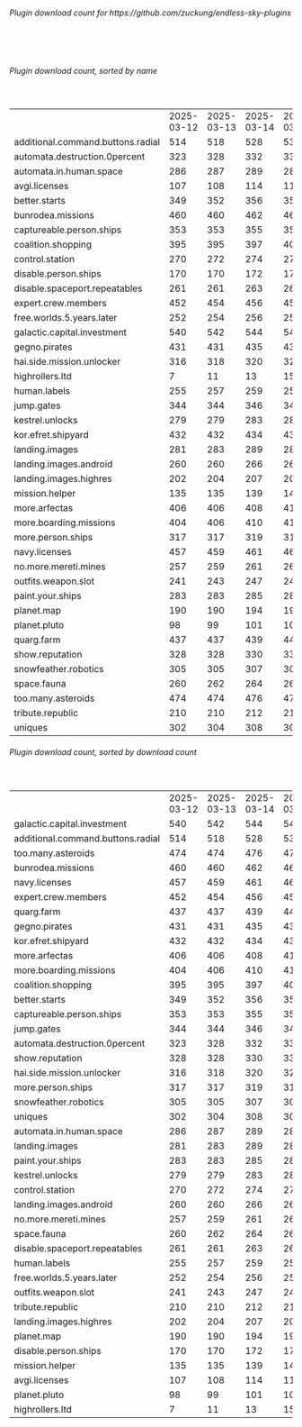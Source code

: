 <h6>Plugin download count for https://github.com/zuckung/endless-sky-plugins</h6><br>
<br>
<h6>Plugin download count, sorted by name</h6><sub><sup><br>
<table>
	<tr>
		<td></td>
		<td>2025-03-12</td>
		<td>2025-03-13</td>
		<td>2025-03-14</td>
		<td>2025-03-15</td>
		<td>2025-03-16</td>
		<td>2025-03-17</td>
		<td>2025-03-18</td>
		<td>today +</td>
	</tr>
	<tr>
		<td>additional.command.buttons.radial</td>
		<td>514</td>
		<td>518</td>
		<td>528</td>
		<td>532</td>
		<td>536</td>
		<td>544</td>
		<td>547</td>
		<td>+ 3</td>
	</tr>
	<tr>
		<td>automata.destruction.0percent</td>
		<td>323</td>
		<td>328</td>
		<td>332</td>
		<td>332</td>
		<td>336</td>
		<td>342</td>
		<td>342</td>
		<td></td>
	</tr>
	<tr>
		<td>automata.in.human.space</td>
		<td>286</td>
		<td>287</td>
		<td>289</td>
		<td>289</td>
		<td>291</td>
		<td>297</td>
		<td>297</td>
		<td></td>
	</tr>
	<tr>
		<td>avgi.licenses</td>
		<td>107</td>
		<td>108</td>
		<td>114</td>
		<td>114</td>
		<td>118</td>
		<td>124</td>
		<td>126</td>
		<td>+ 2</td>
	</tr>
	<tr>
		<td>better.starts</td>
		<td>349</td>
		<td>352</td>
		<td>356</td>
		<td>358</td>
		<td>361</td>
		<td>365</td>
		<td>365</td>
		<td></td>
	</tr>
	<tr>
		<td>bunrodea.missions</td>
		<td>460</td>
		<td>460</td>
		<td>462</td>
		<td>465</td>
		<td>472</td>
		<td>476</td>
		<td>476</td>
		<td></td>
	</tr>
	<tr>
		<td>captureable.person.ships</td>
		<td>353</td>
		<td>353</td>
		<td>355</td>
		<td>356</td>
		<td>358</td>
		<td>364</td>
		<td>364</td>
		<td></td>
	</tr>
	<tr>
		<td>coalition.shopping</td>
		<td>395</td>
		<td>395</td>
		<td>397</td>
		<td>400</td>
		<td>402</td>
		<td>404</td>
		<td>404</td>
		<td></td>
	</tr>
	<tr>
		<td>control.station</td>
		<td>270</td>
		<td>272</td>
		<td>274</td>
		<td>274</td>
		<td>274</td>
		<td>274</td>
		<td>274</td>
		<td></td>
	</tr>
	<tr>
		<td>disable.person.ships</td>
		<td>170</td>
		<td>170</td>
		<td>172</td>
		<td>172</td>
		<td>172</td>
		<td>172</td>
		<td>172</td>
		<td></td>
	</tr>
	<tr>
		<td>disable.spaceport.repeatables</td>
		<td>261</td>
		<td>261</td>
		<td>263</td>
		<td>263</td>
		<td>265</td>
		<td>265</td>
		<td>265</td>
		<td></td>
	</tr>
	<tr>
		<td>expert.crew.members</td>
		<td>452</td>
		<td>454</td>
		<td>456</td>
		<td>458</td>
		<td>463</td>
		<td>465</td>
		<td>465</td>
		<td></td>
	</tr>
	<tr>
		<td>free.worlds.5.years.later</td>
		<td>252</td>
		<td>254</td>
		<td>256</td>
		<td>256</td>
		<td>256</td>
		<td>256</td>
		<td>256</td>
		<td></td>
	</tr>
	<tr>
		<td>galactic.capital.investment</td>
		<td>540</td>
		<td>542</td>
		<td>544</td>
		<td>546</td>
		<td>548</td>
		<td>554</td>
		<td>556</td>
		<td>+ 2</td>
	</tr>
	<tr>
		<td>gegno.pirates</td>
		<td>431</td>
		<td>431</td>
		<td>435</td>
		<td>437</td>
		<td>443</td>
		<td>447</td>
		<td>447</td>
		<td></td>
	</tr>
	<tr>
		<td>hai.side.mission.unlocker</td>
		<td>316</td>
		<td>318</td>
		<td>320</td>
		<td>322</td>
		<td>326</td>
		<td>328</td>
		<td>328</td>
		<td></td>
	</tr>
	<tr>
		<td>highrollers.ltd</td>
		<td>7</td>
		<td>11</td>
		<td>13</td>
		<td>15</td>
		<td>19</td>
		<td>19</td>
		<td>19</td>
		<td></td>
	</tr>
	<tr>
		<td>human.labels</td>
		<td>255</td>
		<td>257</td>
		<td>259</td>
		<td>259</td>
		<td>261</td>
		<td>263</td>
		<td>263</td>
		<td></td>
	</tr>
	<tr>
		<td>jump.gates</td>
		<td>344</td>
		<td>344</td>
		<td>346</td>
		<td>346</td>
		<td>346</td>
		<td>352</td>
		<td>352</td>
		<td></td>
	</tr>
	<tr>
		<td>kestrel.unlocks</td>
		<td>279</td>
		<td>279</td>
		<td>283</td>
		<td>283</td>
		<td>283</td>
		<td>287</td>
		<td>287</td>
		<td></td>
	</tr>
	<tr>
		<td>kor.efret.shipyard</td>
		<td>432</td>
		<td>432</td>
		<td>434</td>
		<td>435</td>
		<td>437</td>
		<td>441</td>
		<td>443</td>
		<td>+ 2</td>
	</tr>
	<tr>
		<td>landing.images</td>
		<td>281</td>
		<td>283</td>
		<td>289</td>
		<td>289</td>
		<td>291</td>
		<td>293</td>
		<td>293</td>
		<td></td>
	</tr>
	<tr>
		<td>landing.images.android</td>
		<td>260</td>
		<td>260</td>
		<td>266</td>
		<td>266</td>
		<td>266</td>
		<td>268</td>
		<td>268</td>
		<td></td>
	</tr>
	<tr>
		<td>landing.images.highres</td>
		<td>202</td>
		<td>204</td>
		<td>207</td>
		<td>207</td>
		<td>207</td>
		<td>207</td>
		<td>209</td>
		<td>+ 2</td>
	</tr>
	<tr>
		<td>mission.helper</td>
		<td>135</td>
		<td>135</td>
		<td>139</td>
		<td>145</td>
		<td>147</td>
		<td>149</td>
		<td>149</td>
		<td></td>
	</tr>
	<tr>
		<td>more.arfectas</td>
		<td>406</td>
		<td>406</td>
		<td>408</td>
		<td>410</td>
		<td>410</td>
		<td>414</td>
		<td>417</td>
		<td>+ 3</td>
	</tr>
	<tr>
		<td>more.boarding.missions</td>
		<td>404</td>
		<td>406</td>
		<td>410</td>
		<td>410</td>
		<td>410</td>
		<td>414</td>
		<td>414</td>
		<td></td>
	</tr>
	<tr>
		<td>more.person.ships</td>
		<td>317</td>
		<td>317</td>
		<td>319</td>
		<td>319</td>
		<td>319</td>
		<td>321</td>
		<td>321</td>
		<td></td>
	</tr>
	<tr>
		<td>navy.licenses</td>
		<td>457</td>
		<td>459</td>
		<td>461</td>
		<td>464</td>
		<td>466</td>
		<td>468</td>
		<td>468</td>
		<td></td>
	</tr>
	<tr>
		<td>no.more.mereti.mines</td>
		<td>257</td>
		<td>259</td>
		<td>261</td>
		<td>261</td>
		<td>263</td>
		<td>267</td>
		<td>267</td>
		<td></td>
	</tr>
	<tr>
		<td>outfits.weapon.slot</td>
		<td>241</td>
		<td>243</td>
		<td>247</td>
		<td>247</td>
		<td>249</td>
		<td>251</td>
		<td>251</td>
		<td></td>
	</tr>
	<tr>
		<td>paint.your.ships</td>
		<td>283</td>
		<td>283</td>
		<td>285</td>
		<td>286</td>
		<td>286</td>
		<td>290</td>
		<td>292</td>
		<td>+ 2</td>
	</tr>
	<tr>
		<td>planet.map</td>
		<td>190</td>
		<td>190</td>
		<td>194</td>
		<td>196</td>
		<td>196</td>
		<td>198</td>
		<td>198</td>
		<td></td>
	</tr>
	<tr>
		<td>planet.pluto</td>
		<td>98</td>
		<td>99</td>
		<td>101</td>
		<td>101</td>
		<td>101</td>
		<td>103</td>
		<td>103</td>
		<td></td>
	</tr>
	<tr>
		<td>quarg.farm</td>
		<td>437</td>
		<td>437</td>
		<td>439</td>
		<td>441</td>
		<td>443</td>
		<td>449</td>
		<td>449</td>
		<td></td>
	</tr>
	<tr>
		<td>show.reputation</td>
		<td>328</td>
		<td>328</td>
		<td>330</td>
		<td>330</td>
		<td>332</td>
		<td>334</td>
		<td>334</td>
		<td></td>
	</tr>
	<tr>
		<td>snowfeather.robotics</td>
		<td>305</td>
		<td>305</td>
		<td>307</td>
		<td>309</td>
		<td>309</td>
		<td>313</td>
		<td>313</td>
		<td></td>
	</tr>
	<tr>
		<td>space.fauna</td>
		<td>260</td>
		<td>262</td>
		<td>264</td>
		<td>264</td>
		<td>264</td>
		<td>266</td>
		<td>266</td>
		<td></td>
	</tr>
	<tr>
		<td>too.many.asteroids</td>
		<td>474</td>
		<td>474</td>
		<td>476</td>
		<td>476</td>
		<td>478</td>
		<td>487</td>
		<td>487</td>
		<td></td>
	</tr>
	<tr>
		<td>tribute.republic</td>
		<td>210</td>
		<td>210</td>
		<td>212</td>
		<td>212</td>
		<td>212</td>
		<td>214</td>
		<td>214</td>
		<td></td>
	</tr>
	<tr>
		<td>uniques</td>
		<td>302</td>
		<td>304</td>
		<td>308</td>
		<td>308</td>
		<td>310</td>
		<td>312</td>
		<td>312</td>
		<td></td>
	</tr>
</table>
</sub></sup>
<h6>Plugin download count, sorted by download count</h6><sub><sup><br>
<table>
	<tr>
		<td></td>
		<td>2025-03-12</td>
		<td>2025-03-13</td>
		<td>2025-03-14</td>
		<td>2025-03-15</td>
		<td>2025-03-16</td>
		<td>2025-03-17</td>
		<td>2025-03-18</td>
		<td>today +</td>
	</tr>
	<tr>
		<td>galactic.capital.investment</td>
		<td>540</td>
		<td>542</td>
		<td>544</td>
		<td>546</td>
		<td>548</td>
		<td>554</td>
		<td>556</td>
		<td>+ 2</td>
	</tr>
	<tr>
		<td>additional.command.buttons.radial</td>
		<td>514</td>
		<td>518</td>
		<td>528</td>
		<td>532</td>
		<td>536</td>
		<td>544</td>
		<td>547</td>
		<td>+ 3</td>
	</tr>
	<tr>
		<td>too.many.asteroids</td>
		<td>474</td>
		<td>474</td>
		<td>476</td>
		<td>476</td>
		<td>478</td>
		<td>487</td>
		<td>487</td>
		<td></td>
	</tr>
	<tr>
		<td>bunrodea.missions</td>
		<td>460</td>
		<td>460</td>
		<td>462</td>
		<td>465</td>
		<td>472</td>
		<td>476</td>
		<td>476</td>
		<td></td>
	</tr>
	<tr>
		<td>navy.licenses</td>
		<td>457</td>
		<td>459</td>
		<td>461</td>
		<td>464</td>
		<td>466</td>
		<td>468</td>
		<td>468</td>
		<td></td>
	</tr>
	<tr>
		<td>expert.crew.members</td>
		<td>452</td>
		<td>454</td>
		<td>456</td>
		<td>458</td>
		<td>463</td>
		<td>465</td>
		<td>465</td>
		<td></td>
	</tr>
	<tr>
		<td>quarg.farm</td>
		<td>437</td>
		<td>437</td>
		<td>439</td>
		<td>441</td>
		<td>443</td>
		<td>449</td>
		<td>449</td>
		<td></td>
	</tr>
	<tr>
		<td>gegno.pirates</td>
		<td>431</td>
		<td>431</td>
		<td>435</td>
		<td>437</td>
		<td>443</td>
		<td>447</td>
		<td>447</td>
		<td></td>
	</tr>
	<tr>
		<td>kor.efret.shipyard</td>
		<td>432</td>
		<td>432</td>
		<td>434</td>
		<td>435</td>
		<td>437</td>
		<td>441</td>
		<td>443</td>
		<td>+ 2</td>
	</tr>
	<tr>
		<td>more.arfectas</td>
		<td>406</td>
		<td>406</td>
		<td>408</td>
		<td>410</td>
		<td>410</td>
		<td>414</td>
		<td>417</td>
		<td>+ 3</td>
	</tr>
	<tr>
		<td>more.boarding.missions</td>
		<td>404</td>
		<td>406</td>
		<td>410</td>
		<td>410</td>
		<td>410</td>
		<td>414</td>
		<td>414</td>
		<td></td>
	</tr>
	<tr>
		<td>coalition.shopping</td>
		<td>395</td>
		<td>395</td>
		<td>397</td>
		<td>400</td>
		<td>402</td>
		<td>404</td>
		<td>404</td>
		<td></td>
	</tr>
	<tr>
		<td>better.starts</td>
		<td>349</td>
		<td>352</td>
		<td>356</td>
		<td>358</td>
		<td>361</td>
		<td>365</td>
		<td>365</td>
		<td></td>
	</tr>
	<tr>
		<td>captureable.person.ships</td>
		<td>353</td>
		<td>353</td>
		<td>355</td>
		<td>356</td>
		<td>358</td>
		<td>364</td>
		<td>364</td>
		<td></td>
	</tr>
	<tr>
		<td>jump.gates</td>
		<td>344</td>
		<td>344</td>
		<td>346</td>
		<td>346</td>
		<td>346</td>
		<td>352</td>
		<td>352</td>
		<td></td>
	</tr>
	<tr>
		<td>automata.destruction.0percent</td>
		<td>323</td>
		<td>328</td>
		<td>332</td>
		<td>332</td>
		<td>336</td>
		<td>342</td>
		<td>342</td>
		<td></td>
	</tr>
	<tr>
		<td>show.reputation</td>
		<td>328</td>
		<td>328</td>
		<td>330</td>
		<td>330</td>
		<td>332</td>
		<td>334</td>
		<td>334</td>
		<td></td>
	</tr>
	<tr>
		<td>hai.side.mission.unlocker</td>
		<td>316</td>
		<td>318</td>
		<td>320</td>
		<td>322</td>
		<td>326</td>
		<td>328</td>
		<td>328</td>
		<td></td>
	</tr>
	<tr>
		<td>more.person.ships</td>
		<td>317</td>
		<td>317</td>
		<td>319</td>
		<td>319</td>
		<td>319</td>
		<td>321</td>
		<td>321</td>
		<td></td>
	</tr>
	<tr>
		<td>snowfeather.robotics</td>
		<td>305</td>
		<td>305</td>
		<td>307</td>
		<td>309</td>
		<td>309</td>
		<td>313</td>
		<td>313</td>
		<td></td>
	</tr>
	<tr>
		<td>uniques</td>
		<td>302</td>
		<td>304</td>
		<td>308</td>
		<td>308</td>
		<td>310</td>
		<td>312</td>
		<td>312</td>
		<td></td>
	</tr>
	<tr>
		<td>automata.in.human.space</td>
		<td>286</td>
		<td>287</td>
		<td>289</td>
		<td>289</td>
		<td>291</td>
		<td>297</td>
		<td>297</td>
		<td></td>
	</tr>
	<tr>
		<td>landing.images</td>
		<td>281</td>
		<td>283</td>
		<td>289</td>
		<td>289</td>
		<td>291</td>
		<td>293</td>
		<td>293</td>
		<td></td>
	</tr>
	<tr>
		<td>paint.your.ships</td>
		<td>283</td>
		<td>283</td>
		<td>285</td>
		<td>286</td>
		<td>286</td>
		<td>290</td>
		<td>292</td>
		<td>+ 2</td>
	</tr>
	<tr>
		<td>kestrel.unlocks</td>
		<td>279</td>
		<td>279</td>
		<td>283</td>
		<td>283</td>
		<td>283</td>
		<td>287</td>
		<td>287</td>
		<td></td>
	</tr>
	<tr>
		<td>control.station</td>
		<td>270</td>
		<td>272</td>
		<td>274</td>
		<td>274</td>
		<td>274</td>
		<td>274</td>
		<td>274</td>
		<td></td>
	</tr>
	<tr>
		<td>landing.images.android</td>
		<td>260</td>
		<td>260</td>
		<td>266</td>
		<td>266</td>
		<td>266</td>
		<td>268</td>
		<td>268</td>
		<td></td>
	</tr>
	<tr>
		<td>no.more.mereti.mines</td>
		<td>257</td>
		<td>259</td>
		<td>261</td>
		<td>261</td>
		<td>263</td>
		<td>267</td>
		<td>267</td>
		<td></td>
	</tr>
	<tr>
		<td>space.fauna</td>
		<td>260</td>
		<td>262</td>
		<td>264</td>
		<td>264</td>
		<td>264</td>
		<td>266</td>
		<td>266</td>
		<td></td>
	</tr>
	<tr>
		<td>disable.spaceport.repeatables</td>
		<td>261</td>
		<td>261</td>
		<td>263</td>
		<td>263</td>
		<td>265</td>
		<td>265</td>
		<td>265</td>
		<td></td>
	</tr>
	<tr>
		<td>human.labels</td>
		<td>255</td>
		<td>257</td>
		<td>259</td>
		<td>259</td>
		<td>261</td>
		<td>263</td>
		<td>263</td>
		<td></td>
	</tr>
	<tr>
		<td>free.worlds.5.years.later</td>
		<td>252</td>
		<td>254</td>
		<td>256</td>
		<td>256</td>
		<td>256</td>
		<td>256</td>
		<td>256</td>
		<td></td>
	</tr>
	<tr>
		<td>outfits.weapon.slot</td>
		<td>241</td>
		<td>243</td>
		<td>247</td>
		<td>247</td>
		<td>249</td>
		<td>251</td>
		<td>251</td>
		<td></td>
	</tr>
	<tr>
		<td>tribute.republic</td>
		<td>210</td>
		<td>210</td>
		<td>212</td>
		<td>212</td>
		<td>212</td>
		<td>214</td>
		<td>214</td>
		<td></td>
	</tr>
	<tr>
		<td>landing.images.highres</td>
		<td>202</td>
		<td>204</td>
		<td>207</td>
		<td>207</td>
		<td>207</td>
		<td>207</td>
		<td>209</td>
		<td>+ 2</td>
	</tr>
	<tr>
		<td>planet.map</td>
		<td>190</td>
		<td>190</td>
		<td>194</td>
		<td>196</td>
		<td>196</td>
		<td>198</td>
		<td>198</td>
		<td></td>
	</tr>
	<tr>
		<td>disable.person.ships</td>
		<td>170</td>
		<td>170</td>
		<td>172</td>
		<td>172</td>
		<td>172</td>
		<td>172</td>
		<td>172</td>
		<td></td>
	</tr>
	<tr>
		<td>mission.helper</td>
		<td>135</td>
		<td>135</td>
		<td>139</td>
		<td>145</td>
		<td>147</td>
		<td>149</td>
		<td>149</td>
		<td></td>
	</tr>
	<tr>
		<td>avgi.licenses</td>
		<td>107</td>
		<td>108</td>
		<td>114</td>
		<td>114</td>
		<td>118</td>
		<td>124</td>
		<td>126</td>
		<td>+ 2</td>
	</tr>
	<tr>
		<td>planet.pluto</td>
		<td>98</td>
		<td>99</td>
		<td>101</td>
		<td>101</td>
		<td>101</td>
		<td>103</td>
		<td>103</td>
		<td></td>
	</tr>
	<tr>
		<td>highrollers.ltd</td>
		<td>7</td>
		<td>11</td>
		<td>13</td>
		<td>15</td>
		<td>19</td>
		<td>19</td>
		<td>19</td>
		<td></td>
	</tr>
</table>
</sub></sup>
